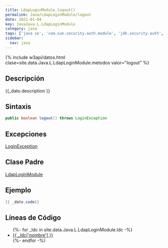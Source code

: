 ```yaml
---
title: LdapLoginModule.logout()
permalink: Java/LdapLoginModule/logout
date: 2021-01-04
key: JavaJava.L.LdapLoginModule
category: java
tags: ['java se', 'com.sun.security.auth.module', 'jdk.security.auth', 'metodo java', 'Java 1.6']
sidebar: 
  nav: java
---
```


{% include w3api/datos.html clase=site.data.Java.L.LdapLoginModule.metodos valor="logout" %}

## Descripción
{{_dato.description }}

## Sintaxis
~~~java
public boolean logout() throws LoginException
~~~

## Excepciones
[LoginException](/Java/LoginException/)

## Clase Padre
[LdapLoginModule](/Java/LdapLoginModule/)

## Ejemplo
~~~java
{{ _dato.code}}
~~~

## Líneas de Código
<ul>
{%- for _ldc in site.data.Java.L.LdapLoginModule.ldc -%}
   <li>
       <a href="{{_ldc['url'] }}">{{ _ldc['nombre'] }}</a>
   </li>
{%- endfor -%}
</ul>
